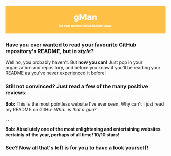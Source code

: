 ![](https://github.com/j4cobgarby/gman/blob/master/header.png)

### Have you ever wanted to read your favourite GitHub repository's README, but in _style_?

Well no, you probably haven't. But **now you can!** Just pop in your organization and repository, and before you know it you'll be
reading your README as you've never experienced it before!

### Still not convinced? Just read a few of the many positive reviews:

**Bob:** This is the most pointless website I've ever seen. Why can't I just read my README on GitHu- _Wha.. is that a gun?_

. . .

**Bob: Absolutely one of the most enlightening and entertaining websites certainly of the year, perhaps of all time! 10/10 stars!**

### See? Now all that's left is for you to have a look yourself!
